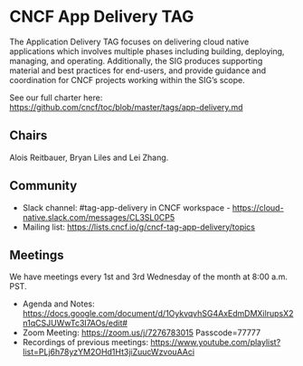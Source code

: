 # CNCF App Delivery TAG

The Application Delivery TAG focuses on delivering cloud native applications which involves multiple phases including building, deploying, managing, and operating. Additionally, the SIG produces supporting material and best practices for end-users, and provide guidance and coordination for CNCF projects working within the SIG’s scope.

See our full charter here: https://github.com/cncf/toc/blob/master/tags/app-delivery.md

## Chairs
Alois Reitbauer, Bryan Liles and Lei Zhang.

## Community

* Slack channel: #tag-app-delivery in CNCF workspace - https://cloud-native.slack.com/messages/CL3SL0CP5
* Mailing list: https://lists.cncf.io/g/cncf-tag-app-delivery/topics

## Meetings

We have meetings every 1st and 3rd Wednesday of the month at 8:00 a.m. PST.

+ Agenda and Notes: https://docs.google.com/document/d/1OykvqvhSG4AxEdmDMXilrupsX2n1qCSJUWwTc3I7AOs/edit# 
+ Zoom Meeting: https://zoom.us/j/7276783015 Passcode=77777
+ Recordings of previous meetings: https://www.youtube.com/playlist?list=PLj6h78yzYM2OHd1Ht3jiZuucWzvouAAci


